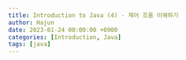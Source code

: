 ```yaml
---
title: Introduction to Java (4) - 제어 흐름 이해하기
author: Hajun
date: 2023-01-24 00:00:00 +0900
categories: [Introduction, Java]
tags: [java]
---
```

